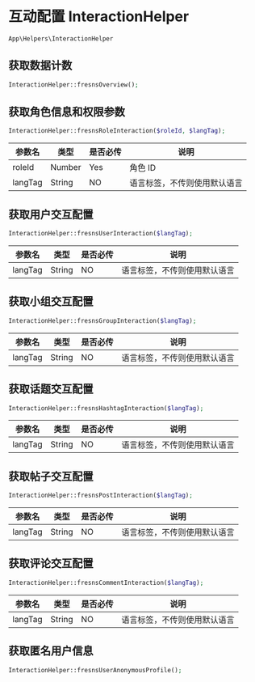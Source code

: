 # 互动配置 InteractionHelper

`App\Helpers\InteractionHelper`

## 获取数据计数

```php
InteractionHelper::fresnsOverview();
```

## 获取角色信息和权限参数

```php
InteractionHelper::fresnsRoleInteraction($roleId, $langTag);
```
| 参数名 | 类型 | 是否必传 | 说明 |
| --- | --- | --- | --- |
| roleId | Number | Yes | 角色 ID |
| langTag | String | NO | 语言标签，不传则使用默认语言 |

## 获取用户交互配置

```php
InteractionHelper::fresnsUserInteraction($langTag);
```
| 参数名 | 类型 | 是否必传 | 说明 |
| --- | --- | --- | --- |
| langTag | String | NO | 语言标签，不传则使用默认语言 |

## 获取小组交互配置

```php
InteractionHelper::fresnsGroupInteraction($langTag);
```
| 参数名 | 类型 | 是否必传 | 说明 |
| --- | --- | --- | --- |
| langTag | String | NO | 语言标签，不传则使用默认语言 |

## 获取话题交互配置

```php
InteractionHelper::fresnsHashtagInteraction($langTag);
```
| 参数名 | 类型 | 是否必传 | 说明 |
| --- | --- | --- | --- |
| langTag | String | NO | 语言标签，不传则使用默认语言 |

## 获取帖子交互配置

```php
InteractionHelper::fresnsPostInteraction($langTag);
```
| 参数名 | 类型 | 是否必传 | 说明 |
| --- | --- | --- | --- |
| langTag | String | NO | 语言标签，不传则使用默认语言 |

## 获取评论交互配置

```php
InteractionHelper::fresnsCommentInteraction($langTag);
```
| 参数名 | 类型 | 是否必传 | 说明 |
| --- | --- | --- | --- |
| langTag | String | NO | 语言标签，不传则使用默认语言 |

## 获取匿名用户信息

```php
InteractionHelper::fresnsUserAnonymousProfile();
```
